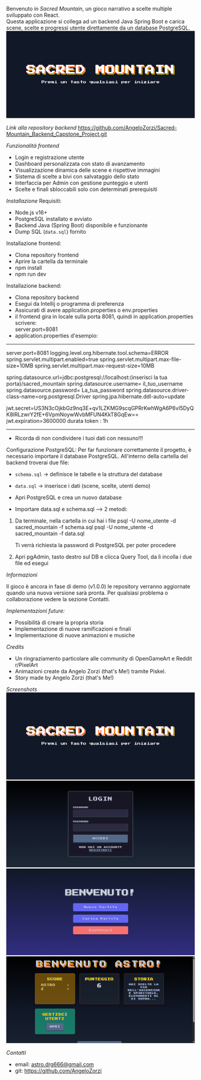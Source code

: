 Benvenuto in _Sacred Mountain_, un gioco narrativo a scelte multiple sviluppato con React.  
Questa applicazione si collega ad un backend Java Spring Boot e carica scene, scelte e progressi utente direttamente da un database PostgreSQL.
![Sacred Mountain](./screenshots/sacredmountain.png)

_Link alla repository backend_
https://github.com/AngeloZorzi/Sacred-Mountain_Backend_Capstone_Project.git

_Funzionalità frontend_

- Login e registrazione utente
- Dashboard personalizzata con stato di avanzamento
- Visualizzazione dinamica delle scene e rispettive immagini
- Sistema di scelte a bivi con salvataggio dello stato
- Interfaccia per Admin con gestione punteggio e utenti
- Scelte e finali sbloccabili solo con determinati prerequisiti

_Installazione_
Requisiti:

- Node.js v16+
- PostgreSQL installato e avviato
- Backend Java (Spring Boot) disponibile e funzionante
- Dump SQL (`data.sql`) fornito

Installazione frontend:

- Clona repository frontend
- Aprire la cartella da terminale
- npm install
- npm run dev

Installazione backend:

- Clona repository backend
- Esegui da Intellij o programma di preferenza
- Assicurati di avere application.properties o env.properties
- il frontend gira in locale sulla porta 8081, quindi in application.properties scrivere:  
  server.port=8081
- application.properties d'esempio:

---

server.port=8081
logging.level.org.hibernate.tool.schema=ERROR
spring.servlet.multipart.enabled=true
spring.servlet.multipart.max-file-size=10MB
spring.servlet.multipart.max-request-size=10MB

spring.datasource.url=jdbc:postgresql://localhost:(inserisci la tua porta)/sacred_mountain
spring.datasource.username= il_tuo_username
spring.datasource.password= La_tua_password
spring.datasource.driver-class-name=org.postgresql.Driver
spring.jpa.hibernate.ddl-auto=update

jwt.secret=US3N3cOjkbGz9nq3E+qv1LZKMG9scqGPRrKwhWgA6P6vI5DyQK8IRLzwrY2fE+6VpmNoywWvbMFUN4KkT8GqEw==
jwt.expiration=3600000 durata token : 1h

---

- Ricorda di non condividere i tuoi dati con nessuno!!!

Configurazione PostgreSQL:
Per far funzionare correttamente il progetto, è necessario importare il database PostgreSQL. All'interno della cartella del backend troverai due file:

- `schema.sql` → definisce le tabelle e la struttura del database
- `data.sql` → inserisce i dati (scene, scelte, utenti demo)

- Apri PostgreSQL e crea un nuovo database
- Importare data.sql e schema.sql --> 2 metodi:

1. Da terminale, nella cartella in cui hai i file
   psql -U nome_utente -d sacred_mountain -f schema.sql
   psql -U nome_utente -d sacred_mountain -f data.sql

   Ti verrà richiesta la password di PostgreSQL per poter procedere

2. Apri pgAdmin, tasto destro sul DB e clicca Query Tool, da lì incolla i due file ed esegui

_Informazioni_

Il gioco è ancora in fase di demo (v1.0.0) le repository verranno aggiornate quando una nuova versione sarà pronta.
Per qualsiasi problema o collaborazione vedere la sezione Contatti.

_Implementazioni future:_

- Possibilità di creare la propria storia
- Implementazione di nuove ramificazioni e finali
- Implementazione di nuove animazioni e musiche

_Credits_

- Un ringraziamento particolare alle community di OpenGameArt e Reddit r/PixelArt
- Animazioni create da Angelo Zorzi (that's Me!) tramite Piskel.
- Story made by Angelo Zorzi (that's Me!)

_Screenshots_
![Sacred Mountain](./screenshots/sacredmountain.png)
![Sacred Mountain](./screenshots/login.png)
![Sacred Mountain](./screenshots/welcome.png)
![Sacred Mountain](./screenshots/dashboard.png)

_Contatti_

- email: astro.drg666@gmail.com
- git: https://github.com/AngeloZorzi
